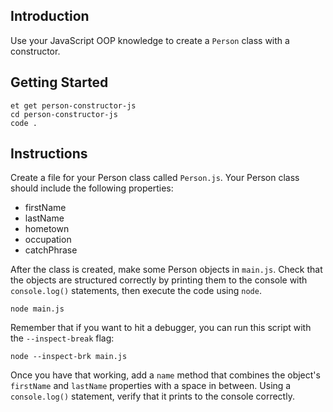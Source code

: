 ## Introduction

Use your JavaScript OOP knowledge to create a `Person` class with a constructor.

## Getting Started

```no-highlight
et get person-constructor-js
cd person-constructor-js
code .
```

## Instructions

Create a file for your Person class called `Person.js`. Your Person class should include the following properties:

* firstName
* lastName
* hometown
* occupation
* catchPhrase

After the class is created, make some Person objects in `main.js`. Check that the objects are structured correctly by printing them to the console with `console.log()` statements, then execute the code using `node`.

```no-highlight
node main.js
```

Remember that if you want to hit a debugger, you can run this script with the `--inspect-break` flag:

```no-highlight
node --inspect-brk main.js
```

Once you have that working, add a `name` method that combines the object's `firstName` and `lastName` properties with a space in between. Using a `console.log()` statement, verify that it prints to the console correctly.